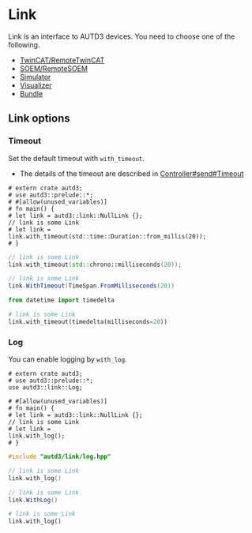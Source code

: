 # Link

Link is an interface to AUTD3 devices.
You need to choose one of the following.

- [TwinCAT/RemoteTwinCAT](./link/twincat.md)
- [SOEM/RemoteSOEM](./link/soem.md)
- [Simulator](./link/simulator.md)
- [Visualizer](./link/visualize.md)
- [Bundle](./link/bundle.md)

## Link options

### Timeout

Set the default timeout with `with_timeout`.

- The details of the timeout are described in [Controller#send#Timeout](./controller.md#timeout)

```rust,edition2021
# extern crate autd3;
# use autd3::prelude::*;
# #[allow(unused_variables)]
# fn main() {
# let link = autd3::link::NullLink {};
// link is some Link
# let link =
link.with_timeout(std::time::Duration::from_millis(20));
# }
```

```cpp
// link is some Link
link.with_timeout(std::chrono::milliseconds(20));
```

```cs
// link is some Link
link.WithTimeout(TimeSpan.FromMilliseconds(20))
```

```python
from datetime import timedelta

# link is some Link
link.with_timeout(timedelta(milliseconds=20))
```

### Log

You can enable logging by `with_log`.

```rust,edition2021
# extern crate autd3;
# use autd3::prelude::*;
use autd3::link::Log;

# #[allow(unused_variables)]
# fn main() {
# let link = autd3::link::NullLink {};
// link is some Link
# let link =
link.with_log();
# }
```

```cpp
#include "autd3/link/log.hpp"

// link is some Link
link.with_log()
```

```cs
// link is some Link
link.WithLog()
```

```python
# link is some Link
link.with_log()
```
